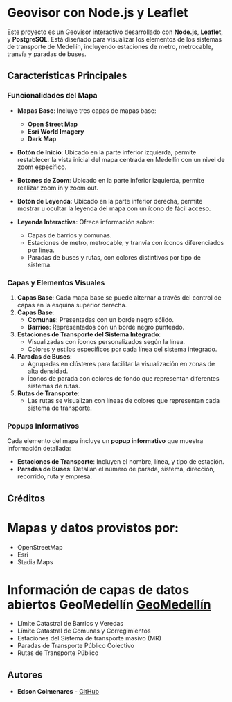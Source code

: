 # Geovisor con Node.js y Leaflet

Este proyecto es un Geovisor interactivo desarrollado con **Node.js**, **Leaflet**, y **PostgreSQL**. Está diseñado para visualizar los elementos de los sistemas de transporte de Medellín, incluyendo estaciones de metro, metrocable, tranvía y paradas de buses.

## Características Principales

### Funcionalidades del Mapa

-   **Mapas Base**: Incluye tres capas de mapas base:

    -   **Open Street Map**
    -   **Esri World Imagery**
    -   **Dark Map**

-   **Botón de Inicio**: Ubicado en la parte inferior izquierda, permite restablecer la vista inicial del mapa centrada en Medellín con un nivel de zoom específico.

-   **Botones de Zoom**: Ubicado en la parte inferior izquierda, permite realizar zoom in y zoom out.

-   **Botón de Leyenda**: Ubicado en la parte inferior derecha, permite mostrar u ocultar la leyenda del mapa con un ícono de fácil acceso.

-   **Leyenda Interactiva**: Ofrece información sobre:
    -   Capas de barrios y comunas.
    -   Estaciones de metro, metrocable, y tranvía con íconos diferenciados por línea.
    -   Paradas de buses y rutas, con colores distintivos por tipo de sistema.

### Capas y Elementos Visuales

1. **Capas Base**: Cada mapa base se puede alternar a través del control de capas en la esquina superior derecha.
2. **Capas Base**:
    - **Comunas**: Presentadas con un borde negro sólido.
    - **Barrios**: Representados con un borde negro punteado.
3. **Estaciones de Transporte del Sistema Integrado**:
    - Visualizadas con íconos personalizados según la línea.
    - Colores y estilos específicos por cada línea del sistema integrado.
4. **Paradas de Buses**:
    - Agrupadas en clústeres para facilitar la visualización en zonas de alta densidad.
    - Íconos de parada con colores de fondo que representan diferentes sistemas de rutas.
5. **Rutas de Transporte**:
    - Las rutas se visualizan con líneas de colores que representan cada sistema de transporte.

### Popups Informativos

Cada elemento del mapa incluye un **popup informativo** que muestra información detallada:

-   **Estaciones de Transporte**: Incluyen el nombre, línea, y tipo de estación.
-   **Paradas de Buses**: Detallan el número de parada, sistema, dirección, recorrido, ruta y empresa.

## Créditos

# Mapas y datos provistos por:

-   OpenStreetMap
-   Esri
-   Stadia Maps

# Información de capas de datos abiertos GeoMedellín [GeoMedellín](https://www.medellin.gov.co/geomedellin)

-   Límite Catastral de Barrios y Veredas
-   Límite Catastral de Comunas y Corregimientos
-   Estaciones del Sistema de transporte masivo (MR)
-   Paradas de Transporte Público Colectivo
-   Rutas de Transporte Público

## Autores

-   **Edson Colmenares** - [GitHub](https://github.com/EdsonCol)
